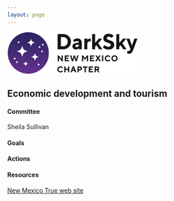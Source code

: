 ```yaml
---
layout: page
---
```


![logo](../logo.png)

## Economic development and tourism

#### Committee

Sheila Sullivan

#### Goals 

#### Actions 

#### Resources

[New Mexico True web site](https://www.newmexico.org/darkskies/)

